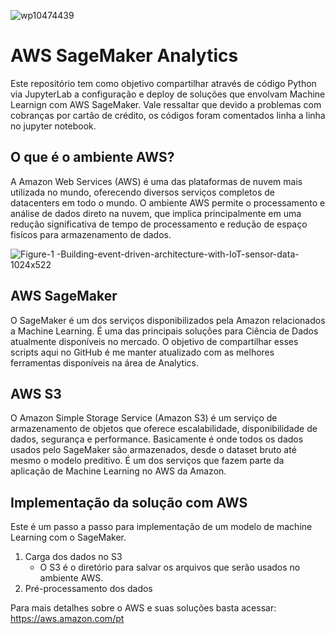 ![wp10474439](https://user-images.githubusercontent.com/91103250/213894157-5a19e638-f401-44f2-bcf4-d52c1222bdc2.png)
# AWS SageMaker Analytics
Este repositório tem como objetivo compartilhar através de código Python via JupyterLab a configuração e deploy de soluções que envolvam Machine Learnign com AWS SageMaker. Vale ressaltar que devido a problemas com cobranças por cartão de crédito, os códigos foram comentados linha a linha no jupyter notebook.

## O que é o ambiente AWS?
A Amazon Web Services (AWS) é uma das plataformas de nuvem mais utilizada no mundo, oferecendo diversos serviços completos de datacenters em todo o mundo. 
O ambiente AWS permite o processamento e análise de dados direto na nuvem, que implica principalmente em uma redução significativa de tempo de processamento e redução de espaço fisícos para armazenamento de dados.

![Figure-1 -Building-event-driven-architecture-with-IoT-sensor-data-1024x522](https://user-images.githubusercontent.com/91103250/229353631-4ac53c85-445b-4005-9ecb-9679f9d10c29.png)

## AWS SageMaker
O SageMaker é um dos serviços disponibilizados pela Amazon relacionados a Machine Learning. É uma das principais soluções para Ciência de Dados atualmente disponíveis no mercado. O objetivo de compartilhar esses scripts aqui no GitHub é me manter atualizado com as melhores ferramentas disponíveis na área de Analytics.

## AWS S3

O Amazon Simple Storage Service (Amazon S3) é um serviço de armazenamento de objetos que oferece escalabilidade, disponibilidade de dados, segurança e performance. Basicamente é onde todos os dados usados pelo SageMaker são armazenados, desde o dataset bruto até mesmo o modelo preditivo. É um dos serviços que fazem parte da aplicação de Machine Learning no AWS da Amazon.


## Implementação da solução com AWS
Este é um passo a passo para implementação de um modelo de machine Learning com o SageMaker.

1. Carga dos dados no S3
   - O S3 é o diretório para salvar os arquivos que serão usados no ambiente AWS.
3. Pré-processamento dos dados


Para mais detalhes sobre o AWS e suas soluções basta acessar: https://aws.amazon.com/pt
